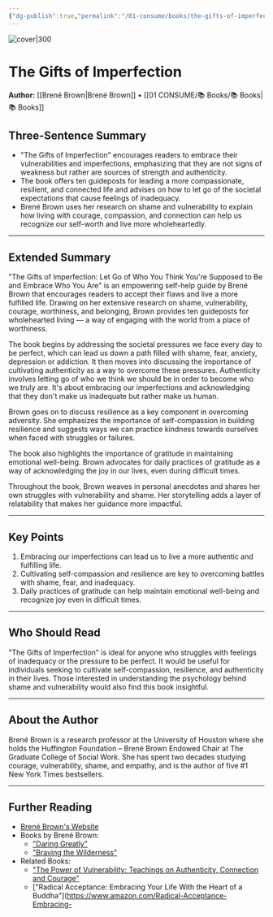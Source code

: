 ```yaml
---
{"dg-publish":true,"permalink":"/01-consume/books/the-gifts-of-imperfection/","title":"The Gifts of Imperfection","tags":["self-help","personal-growth","psychology","vulnerability","resilience"]}
---
```



![cover|300](http://books.google.com/books/content?id=0kPXDQAAQBAJ&printsec=frontcover&img=1&zoom=1&source=gbs_api)

# The Gifts of Imperfection
**Author:** [[Brené Brown\|Brené Brown]] • [[01 CONSUME/📚 Books/📚 Books\|📚 Books]]

## Three-Sentence Summary

- "The Gifts of Imperfection" encourages readers to embrace their vulnerabilities and imperfections, emphasizing that they are not signs of weakness but rather are sources of strength and authenticity. 
- The book offers ten guideposts for leading a more compassionate, resilient, and connected life and advises on how to let go of the societal expectations that cause feelings of inadequacy. 
- Brené Brown uses her research on shame and vulnerability to explain how living with courage, compassion, and connection can help us recognize our self-worth and live more wholeheartedly.

---

## Extended Summary
"The Gifts of Imperfection: Let Go of Who You Think You're Supposed to Be and Embrace Who You Are" is an empowering self-help guide by Brené Brown that encourages readers to accept their flaws and live a more fulfilled life. Drawing on her extensive research on shame, vulnerability, courage, worthiness, and belonging, Brown provides ten guideposts for wholehearted living — a way of engaging with the world from a place of worthiness.

The book begins by addressing the societal pressures we face every day to be perfect, which can lead us down a path filled with shame, fear, anxiety, depression or addiction. It then moves into discussing the importance of cultivating authenticity as a way to overcome these pressures. Authenticity involves letting go of who we think we should be in order to become who we truly are. It's about embracing our imperfections and acknowledging that they don't make us inadequate but rather make us human.

Brown goes on to discuss resilience as a key component in overcoming adversity. She emphasizes the importance of self-compassion in building resilience and suggests ways we can practice kindness towards ourselves when faced with struggles or failures.

The book also highlights the importance of gratitude in maintaining emotional well-being. Brown advocates for daily practices of gratitude as a way of acknowledging the joy in our lives, even during difficult times.

Throughout the book, Brown weaves in personal anecdotes and shares her own struggles with vulnerability and shame. Her storytelling adds a layer of relatability that makes her guidance more impactful.

---

## Key Points
1. Embracing our imperfections can lead us to live a more authentic and fulfilling life.
2. Cultivating self-compassion and resilience are key to overcoming battles with shame, fear, and inadequacy.
3. Daily practices of gratitude can help maintain emotional well-being and recognize joy even in difficult times.

---

## Who Should Read
"The Gifts of Imperfection" is ideal for anyone who struggles with feelings of inadequacy or the pressure to be perfect. It would be useful for individuals seeking to cultivate self-compassion, resilience, and authenticity in their lives. Those interested in understanding the psychology behind shame and vulnerability would also find this book insightful.

---

## About the Author
Brené Brown is a research professor at the University of Houston where she holds the Huffington Foundation – Brené Brown Endowed Chair at The Graduate College of Social Work. She has spent two decades studying courage, vulnerability, shame, and empathy, and is the author of five #1 New York Times bestsellers.

---

## Further Reading
- [Brené Brown's Website](https://brenebrown.com/)
- Books by Brené Brown:
  - ["Daring Greatly"](https://www.amazon.com/Daring-Greatly-Courage-Vulnerable-Transforms/dp/1592408419)
  - ["Braving the Wilderness"](https://www.amazon.com/Braving-Wilderness-Quest-Belonging-Courage/dp/0812995848)
- Related Books:
  - ["The Power of Vulnerability: Teachings on Authenticity, Connection and Courage"](https://www.amazon.com/Power-Vulnerability-Teachings-Authenticity-Connection/dp/1604078588)
  - ["Radical Acceptance: Embracing Your Life With the Heart of a Buddha"](https://www.amazon.com/Radical-Acceptance-Embracing-

